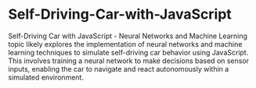# Self-Driving-Car-with-JavaScript
Self-Driving Car with JavaScript - Neural Networks and Machine Learning topic likely explores the implementation of neural networks and machine learning techniques to simulate self-driving car behavior using JavaScript. This involves training a neural network to make decisions based on sensor inputs, enabling the car to navigate and react autonomously within a simulated environment.
